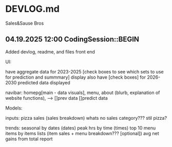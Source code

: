 # DEVLOG.md

Sales&Sause Bros

## 04.19.2025 12:00 CodingSession::BEGIN

Added devlog, readme, and files
front end


UI: 

have aggregate data for 2023-2025 [check boxes to see which sets to use for prediction and summmary] display
also have [check boxes] for 2026-2030 predicted data displayed

navibar: homepg[main - data visuals],        menu,      about (blurb, explanation of website functions), 
          \--> []prev data []predict data


Models:

inputs:
pizza sales (sales breakdown)
whats no sales category??? stil pizza?

trends:
seasonal by dates (dates)
peak hrs by time (times)
top 10 menu items by items lists (item sales + menu breakdown??? [optional])
avg net gains from total report